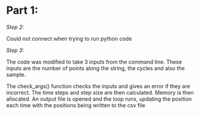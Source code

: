 # **Part 1:**

*Step 2:*

Could not connect when trying to run python code

*Step 3:*

The code was modified to take 3 inputs from the command line. These inputs are the number of points along the string, the cycles and also the sample. 

The check_args() function checks the inputs and gives an error if they are incorrect. The time steps and step size are then calculated. Memory is then allocated. An output file is opened and the loop runs, updating the position each time with the positions being written to the csv file
